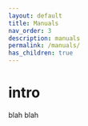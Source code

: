 ```yaml
---
layout: default
title: Manuals
nav_order: 3
description: manuals
permalink: /manuals/
has_children: true
---
```


# intro 

blah blah